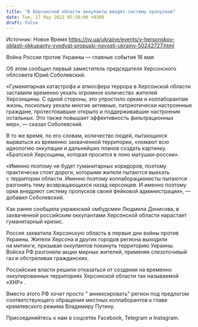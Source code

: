 ```yaml
---
title: "В Херсонской области оккупанты вводят систему пропусков"
date: Tue, 17 May 2022 05:38:00 +0300
draft: false
---
```

Источник: Новое Время https://nv.ua/ukraine/events/v-hersonskoy-oblasti-okkupanty-vvodyat-propuski-novosti-ukrainy-50242727.html


Война России против Украины — главные события 16 мая

Об этом сообщил первый заместитель председателя Херсонского облсовета Юрий Соболевский.

«Гуманитарная катастрофа и атмосфера террора в Херсонской области заставили временно уехать огромное количество жителей Херсонщины. С одной стороны, это упростило оркам и коллаборантам жизнь, поскольку уехали многие активные, патриотически настроенные граждане, протестовавшие открыто и поддерживавшие настроения остальных. Это также повышает эффективность фильтрационных мер», — сказал Соболевский.

В то же время, по его словам, количество людей, пытающихся вырваться из временно захваченной территории, «ломают всю идеологию оккупации и дальнейших планов создать картинку. «Братской Херсощины, которая просится в лоно матушки-россии».

«Именно поэтому не будет гуманитарных коридоров, поэтому практически стоят дороги, которыми жители пытаются выехать с территории области. Именно поэтому коллаборационисты пытаются разгонять тему возвращающихся назад херсонцев. И именно поэтому орки внедряют систему пропусков своей фейковой администрации», — добавил Соболевский.

Как ранее сообщила украинский омбудсмен Людмила Денисова, в захваченной российским оккупантами Херсонской области нарастает гуманитарный кризис.

Россия захватила Херсонскую область в первые дни войны против Украины. Жители Херсона и других городов региона выходили на митинги, призывая оккупантов покинуть территорию Украины. Войска РФ разгоняли акции мирных жителей, применяя слезоточивый газ и обстреливая гражданских.

Российские власти решили отказаться от создания на временно оккупированных территориях Херсонской области так называемой «ХНР» .

Вместо этого РФ хочет просто " аннексировать" регион под предлогом соответствующего обращения местных коллаборантов к главе кремлевского режима Владимиру Путину.

Присоединяйтесь к нам в соцсетях Facebook, Telegram и Instagram.
